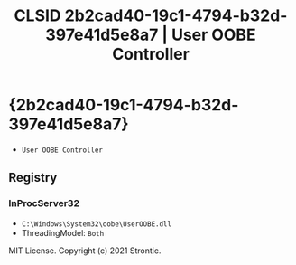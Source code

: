 ﻿---
title: "CLSID 2b2cad40-19c1-4794-b32d-397e41d5e8a7 | User OOBE Controller"
excerpt: What is COM-Object CLSID 2b2cad40-19c1-4794-b32d-397e41d5e8a7?
---

# {2b2cad40-19c1-4794-b32d-397e41d5e8a7}

* `User OOBE Controller`

## Registry


### InProcServer32

* `C:\Windows\System32\oobe\UserOOBE.dll`
* ThreadingModel: `Both`

MIT License. Copyright (c) 2021 Strontic.


